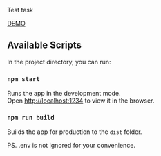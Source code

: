 Test task

[DEMO](https://khromove.github.io/new-york-times/)

## Available Scripts

In the project directory, you can run:

### `npm start`

Runs the app in the development mode.<br>
Open [http://localhost:1234](http://localhost:1234) to view it in the browser.

### `npm run build`

Builds the app for production to the `dist` folder.<br>

PS. .env is not ignored for your convenience.

